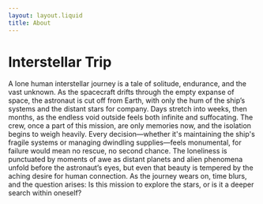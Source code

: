 ```yaml
---
layout: layout.liquid
title: About
---
```

<h1>Interstellar Trip </h1>

<p class = "story">A lone human interstellar journey is a tale of solitude, endurance, and the vast unknown. As the spacecraft drifts through the empty expanse of space, the astronaut is cut off from Earth, with only the hum of the ship’s systems and the distant stars for company. Days stretch into weeks, then months, as the endless void outside feels both infinite and suffocating. The crew, once a part of this mission, are only memories now, and the isolation begins to weigh heavily. Every decision—whether it's maintaining the ship's fragile systems or managing dwindling supplies—feels monumental, for failure would mean no rescue, no second chance. The loneliness is punctuated by moments of awe as distant planets and alien phenomena unfold before the astronaut’s eyes, but even that beauty is tempered by the aching desire for human connection. As the journey wears on, time blurs, and the question arises: Is this mission to explore the stars, or is it a deeper search within oneself?</p>

<!-- prompt: write a paragraph about a lone human interstellar trip -->